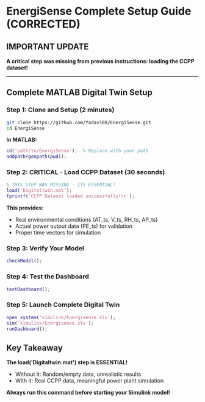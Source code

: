 # EnergiSense Complete Setup Guide (CORRECTED)

## IMPORTANT UPDATE
**A critical step was missing from previous instructions: loading the CCPP dataset!**

---

## Complete MATLAB Digital Twin Setup

### Step 1: Clone and Setup (2 minutes)
```bash
git clone https://github.com/Yadav108/EnergiSense.git
cd EnergiSense
```

**In MATLAB:**
```matlab
cd('path/to/EnergiSense');  % Replace with your path
addpath(genpath(pwd));
```

### Step 2: CRITICAL - Load CCPP Dataset (30 seconds)
```matlab
% THIS STEP WAS MISSING - ITS ESSENTIAL!
load('Digitaltwin.mat');
fprintf('CCPP Dataset loaded successfully!\n');
```

**This provides:**
- Real environmental conditions (AT_ts, V_ts, RH_ts, AP_ts)
- Actual power output data (PE_ts) for validation
- Proper time vectors for simulation

### Step 3: Verify Your Model
```matlab
checkModel();
```

### Step 4: Test the Dashboard
```matlab
testDashboard();
```

### Step 5: Launch Complete Digital Twin
```matlab
open_system('simulink/Energisense.slx');
sim('simulink/Energisense.slx');
runDashboard();
```

## Key Takeaway

**The load('Digitaltwin.mat') step is ESSENTIAL!**
- Without it: Random/empty data, unrealistic results
- With it: Real CCPP data, meaningful power plant simulation

**Always run this command before starting your Simulink model!**
